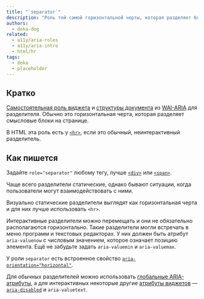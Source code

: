 ```yaml
---
title: "`separator`"
description: "Роль той самой горизонтальной черты, которая разделяет блоки на странице."
authors:
  - doka-dog
related:
  - a11y/aria-roles
  - a11y/aria-intro
  - html/hr
tags:
  - doka
  - placeholder
---
```


## Кратко

[Самостоятельная роль виджета](/a11y/aria-roles/#roli-vidzhetov) и [структуры документа](/a11y/aria-roles/#roli-struktury-dokumenta) из [WAI-ARIA](/a11y/aria-intro/#specifikaciya) для разделителя. Обычно это горизонтальная черта, которая разделяет смысловые блоки на странице.

В HTML эта роль есть у [`<hr>`](/html/hr/), если это обычный, неинтерактивный разделитель.

## Как пишется

Задайте `role="separator"` любому тегу, лучше [`<div>`](/html/div/) или [`<span>`](/html/span/).

Чаще всего разделители статические, однако бывают ситуации, когда пользователи могут взаимодействовать с ними.

Визуально статические разделители выглядят как горизонтальная черта и для них лучше использовать `<hr>`.

Интерактивные разделители можно перемещать и они не обязательно располагаются горизонтально. Такие разделители могли встречать в меню программ и текстовых редакторах. У них должен быть атрибут `aria-valuenow` с числовым значением, которое означает позицию элемента. Ещё не забудьте задать `aria-valuemin` и `aria-valuemax`.

У роли `separator` есть встроенное свойство [`aria-orientation="horizontal"`](/a11y/aria-orientation/).

Для обычных разделителей можно использовать [глобальные ARIA-атрибуты](/a11y/aria-attrs/#globalnye-atributy), а для интерактивных некоторые другие [атрибуты виджетов](/a11y/aria-attrs/#atributy-vidzhetov) — [`aria-disabled`](/a11y/aria-disabled/) и `aria-valuetext`.
